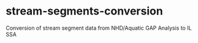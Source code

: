# stream-segments-conversion
Conversion of stream segment data from NHD/Aquatic GAP Analysis to IL SSA
